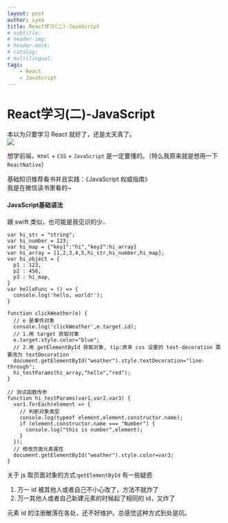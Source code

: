 ```yaml
---
layout: post
author: syea
title: React学习(二)-JavaScript
# subtitle:
# header-img: 
# header-mask:  
# catalog: 
# multilingual: 
tags:
    - React
    - JavaScript
---
```


# React学习(二)-JavaScript

本以为只要学习 React 就好了，还是太天真了。<br />
![](http://owlvwomsh.bkt.clouddn.com/timg.jpeg)

想学前端，`Html` + `CSS` + `JavaScript` 是一定要懂的。（特么我原来就是想用一下 `ReactNative`）

基础知识推荐看书并且实践：《JavaScript 权威指南》 <br />
我是在微信读书里看的~<br />

#### JavaScript基础语法

跟 swift 类似，也可能是我见识的少..
```
var hi_str = "string";
var hi_number = 123;
var hi_map = {"key1":"hi","key2":hi_array}
var hi_array = [1,2,3,4,5,hi_str,hi_number,hi_map];
var hi_object = {
  p1 : 123,
  p2 : 456,
  p3 : hi_map,
}
var helloFunc = () => {
  console.log('hello, world!');
}
```

```
function clickWeather(e) {
  // e 是事件对象
  console.log('clickWeather',e.target.id);
  // 1.用 target 获取对象
  e.target.style.color="blue";
  // 2.用 getElementById 获取对象, tip:原来 css 设置的 text-decoration 需要改为 textDecoration
  document.getElementById("weather").style.textDecoration="line-through";
  hi_testParams(hi_array,"hello","red");
}

// 测试函数传参
function hi_testParams(var1,var2,var3) {
  var1.forEach(element => {
    // 判断对象类型
    console.log(typeof element,element.constructor.name);
    if (element.constructor.name === "Number") {
      console.log("this is number",element);
    }
  });
  // 修改页面元素属性
  document.getElementById("weather").style.color=var3;
}
```

关于 js 取页面对象的方式:`getElementById` 有一些疑惑<br/>
1. 万一 id 被其他人或者自己不小心改了，方法不就炸了
2. 万一其他人或者自己新建元素的时候起了相同的 id，又炸了

元素 id 的注册散落在各处，还不好维护。总感觉这种方式到处是坑。


